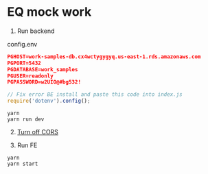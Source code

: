 # EQ mock work

1. Run backend

config.env

```json
PGHOST=work-samples-db.cx4wctygygyq.us-east-1.rds.amazonaws.com
PGPORT=5432
PGDATABASE=work_samples
PGUSER=readonly
PGPASSWORD=w2UIO@#bg532!
```

```javascript
// Fix error BE install and paste this code into index.js
require('dotenv').config();
```

```nodejs
yarn
yarn run dev
```

2. [Turn off CORS](https://www.moesif.com/blog/technical/cors/Authoritative-Guide-to-CORS-Cross-Origin-Resource-Sharing-for-REST-APIs/)

3. Run FE

```nodejs
yarn
yarn start
```
